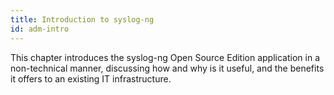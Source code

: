 ```yaml
---
title: Introduction to syslog-ng
id: adm-intro
---
```


This chapter introduces the syslog-ng Open Source Edition application in
a non-technical manner, discussing how and why is it useful, and the
benefits it offers to an existing IT infrastructure.
